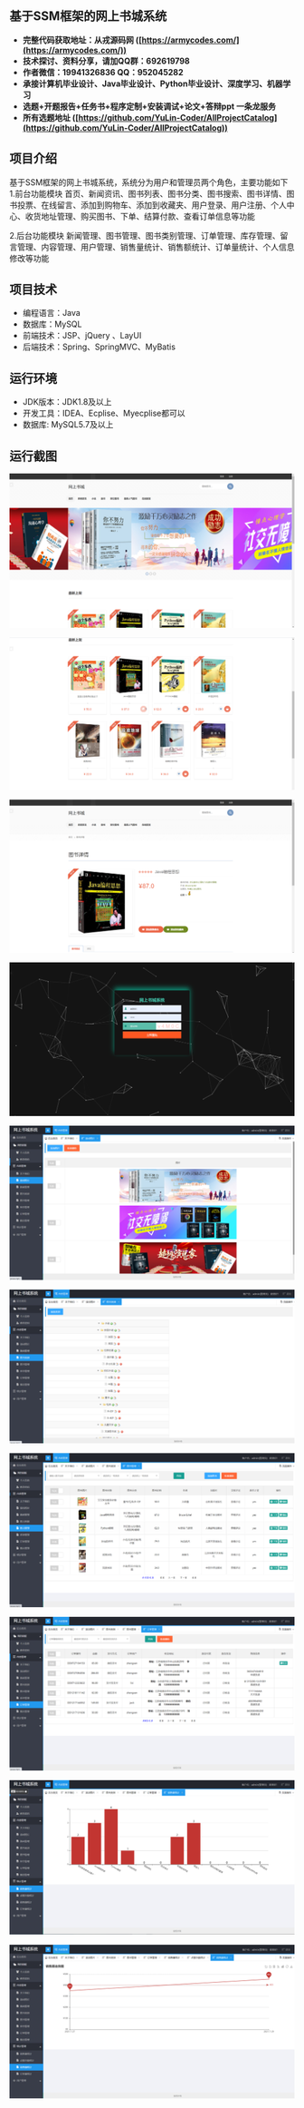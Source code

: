## 基于SSM框架的网上书城系统

- <b>完整代码获取地址：从戎源码网 ([https://armycodes.com/](https://armycodes.com/))</b>
- <b>技术探讨、资料分享，请加QQ群：692619798</b> 
- <b>作者微信：19941326836  QQ：952045282</b> 
- <b>承接计算机毕业设计、Java毕业设计、Python毕业设计、深度学习、机器学习</b>
- <b>选题+开题报告+任务书+程序定制+安装调试+论文+答辩ppt 一条龙服务</b>
- <b>所有选题地址 ([https://github.com/YuLin-Coder/AllProjectCatalog](https://github.com/YuLin-Coder/AllProjectCatalog)) </b>

## 项目介绍
基于SSM框架的网上书城系统，系统分为用户和管理员两个角色，主要功能如下
1.前台功能模块
首页、新闻资讯、图书列表、图书分类、图书搜索、图书详情、图书投票、在线留言、添加到购物车、添加到收藏夹、用户登录、用户注册、个人中心、收货地址管理、购买图书、下单、结算付款、查看订单信息等功能

2.后台功能模块
新闻管理、图书管理、图书类别管理、订单管理、库存管理、留言管理、内容管理、用户管理、销售量统计、销售额统计、订单量统计、个人信息修改等功能

## 项目技术
- 编程语言：Java
- 数据库：MySQL
- 前端技术：JSP、jQuery 、LayUI
- 后端技术：Spring、SpringMVC、MyBatis

## 运行环境
- JDK版本：JDK1.8及以上
- 开发工具：IDEA、Ecplise、Myecplise都可以
- 数据库: MySQL5.7及以上

## 运行截图
![](screenshot/1.png)

![](screenshot/2.png)

![](screenshot/3.png)

![](screenshot/4.png)

![](screenshot/5.png)

![](screenshot/6.png)

![](screenshot/7.png)

![](screenshot/8.png)

![](screenshot/9.png)

![](screenshot/10.png)
